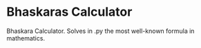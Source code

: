 # Bhaskaras Calculator
 Bhaskara Calculator. Solves in .py the most well-known formula in mathematics.

